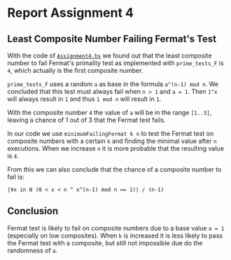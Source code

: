 # Report Assignment 4

## Least Composite Number Failing Fermat's Test

With the code of [`Assignment4.hs`](Assignment4.hs) we found out that the least composite number to fail Fermat's primality test as implemented with `prime_tests_F` is `4`, which actually is the first composite number.

`prime_tests_F` uses a random `a` as base in the formula `a^(n-1) mod n`. We concluded that this test must always fail when `n > 1` and `a = 1`. Then `1^x` will always result in `1` and thus `1 mod n` will result in `1`.

With the composite number `4` the value of `a` will be in the range `[1..3]`, leaving a chance of 1 out of 3 that the Fermat test fails.

In our code we use `minimumFailingFermat k n` to test the Fermat test on composite numbers with a certain `k` and finding the minimal value after `n` executions. When we increase `n` it is more probable that the resulting value is `4`.

From this we can also conclude that the chance of a composite number to fail is:

```
|∀x in N (0 < x < n ^ x^(n-1) mod n == 1)| / (n-1)
```

## Conclusion

Fermat test is likely to fail on composite numbers due to a base value `a = 1` (especially on low composites). When `k` is increased it is less likely to pass the Fermat test with a composite, but still not impossible due do the randomness of `a`.
